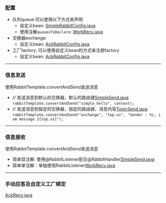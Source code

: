 ### 配置
- 队列queue:可以使用以下方式来声明
  - 自定义bean: [SimpleRabbitConfig.java](src/main/java/cn/jason/rabbitmq/springboot/pattern/simple/SimpleRabbitConfig.java)
  - 使用注解`queuesToDeclare`: [WorkRecv.java](src/main/java/cn/jason/rabbitmq/springboot/pattern/work/WorkRecv.java)
- 交换器exchange:
  - 自定义bean: [AckRabbitConfig.java](src/main/java/cn/jason/rabbitmq/springboot/pattern/ack/AckRabbitConfig.java)
- 工厂factory: 可以使用自定义bean的方式来注册factory
  - 自定义bean: [AckRabbitConfig.java](src/main/java/cn/jason/rabbitmq/springboot/pattern/ack/AckRabbitConfig.java)
---
### 信息发送
使用RabbitTemplate.convertAndSend发送消息
- // 发送消息到默认的交换器，默认的路由键[SimpleSend.java](src/main/java/cn/jason/rabbitmq/springboot/pattern/simple/SimpleSend.java)
`rabbitTemplate.convertAndSend("simple_hello", context);`
- // 发送消息到指定的交换器，指定的路由键，消息内容[TopicSend.java](src/main/java/cn/jason/rabbitmq/springboot/pattern/topic/TopicSend.java)
`rabbitTemplate.convertAndSend("exchange", "top.xx", "Sender : hi, i am message 2[top.xx]");`
---
### 信息接收
使用RabbitTemplate.convertAndSend发送消息
- 简单双注解: 使用@RabbitListener配合@RabbitHandler[SimpleSend.java](src/main/java/cn/jason/rabbitmq/springboot/pattern/simple/SimpleSend.java)
- 简单单注解：单独使用RabbitListener[WorkRecv.java](src/main/java/cn/jason/rabbitmq/springboot/pattern/work/WorkRecv.java)
---
### 手动应答及自定义工厂绑定
[AckRecv.java](src/main/java/cn/jason/rabbitmq/springboot/pattern/ack/AckRecv.java)

